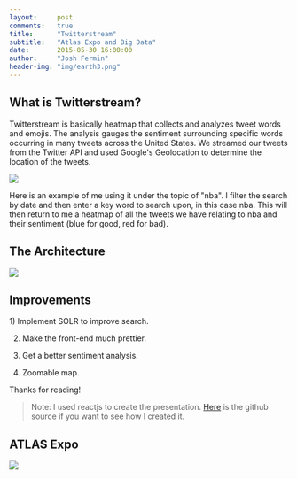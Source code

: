 ```yaml
---
layout:     post
comments: 	true
title:      "Twitterstream"
subtitle:   "Atlas Expo and Big Data"
date:       2015-05-30 16:00:00
author:     "Josh Fermin"
header-img: "img/earth3.png"
---
```


<h2 class="section-heading">What is Twitterstream?</h2>

<p>Twitterstream is basically heatmap that collects and analyzes tweet words and emojis. The analysis gauges the sentiment surrounding specific words occurring in many tweets across the United States. We streamed our tweets from the Twitter API and used Google's Geolocation to determine the location of the tweets. </p>

<a href="{{ site.baseurl }}/img/blog/twittermap.gif">
    <img src="{{ site.baseurl }}/img/blog/twittermap.gif">
</a>

<p>Here is an example of me using it under the topic of "nba". I filter the search by date and then enter a key word to search upon, in this case nba. This will then return to me a heatmap of all the tweets we have relating to nba and their sentiment (blue for good, red for bad).</p>

<h2 class="section-heading">The Architecture</h2>
<a href="{{ site.baseurl }}/img/blog/twitterstreamArchitecture.png">
    <img src="{{ site.baseurl }}/img/blog/twitterstreamArchitecture.png">
</a>
<!-- <p>
We started off with a model that goes as follows: A tweet collector module reads from a stream, writes to a local JSON file, and then uploads to our mongolabs database everyday. Oh how naïve we were. We quickly moved to the stream writing directly to the database, hindsight is 20-20 I guess.

We have data! Although we don’t need everything in the tweet, we only need a few attributes, and we need to add sentiment to it. Map-Reduce to the rescue! Or not… This was also stupid. It forced us to run batch jobs every so often to update our live data set. So we needed a way to make our application real-time, fast, and robust.

Kafka to the rescue, for real this time. This allowed us to cut out multiple reads and writes to the database. As new tweets came in, our consumers would clean the data and persist both a raw copy and a clean copy.

Okay, it looks like our backend data is working well! Or not… We were using kafka correctly, but we were not able to utilize the power that comes with it: clustering, replication, and fault tolerance. We were running the kafka instance on one node, with zero clustering.

Okay amazon SQS to the rescue FOR REAL this time. This was perfect. It would do the same thing as our kafka instance, but it would automatically cluster, replicate, and be fault tolerant. We feel confident about this.

Next was the front end. We decided to create a node.js server in order to create a database API that our frontend angular application could interact with. This was great at first, until we were requesting 100,000 tweets. Everything broke.

We decided that we would create API calls that would only load the tweets from the state that the user has clicked on. In addition it will only load 2000 tweets at a time. We used AJAX calls to achieve this.

We have this real time data, but we’re not showing it on the frontend. Nothing a little javascript magic can’t handle.

So that’s where the app is at now. Although we still have a lot we want to do.
</p> -->

<h2 class="section-heading">Improvements</h2>
1) Implement SOLR to improve search.

2) Make the front-end much prettier.

3) Get a better sentiment analysis.

4) Zoomable map.

Thanks for reading!



<blockquote>Note: I used reactjs to create the presentation. <a href="https://github.com/joshfermin/mongo_presentation">Here</a> is the github source if you want to see how I created it.</blockquote>


<h2 class="section-heading">ATLAS Expo</h2>
<img src="http://atlas.colorado.edu/wp-content/uploads/2015/04/Expo_800w_web_4-14-15_5.jpg">
